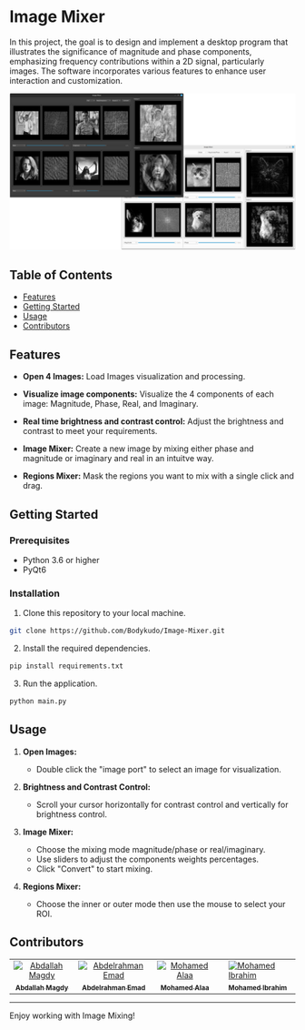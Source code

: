 # Image Mixer

In this project, the goal is to design and implement a desktop program that illustrates the significance of magnitude and phase components, emphasizing frequency contributions within a 2D signal, particularly images. The software incorporates various features to enhance user interaction and customization.

<div align="center">
  <img src="assets/screenshot.png" />
</div>

## Table of Contents

- [Features](#features)
- [Getting Started](#getting-started)
- [Usage](#usage)
- [Contributors](#contributors)

## Features

- **Open 4 Images:** Load Images visualization and processing.

- **Visualize image components:** Visualize the 4 components of each image: Magnitude, Phase, Real, and Imaginary.

- **Real time brightness and contrast control:** Adjust the brightness and contrast to meet your requirements.

- **Image Mixer:** Create a new image by mixing either phase and magnitude or imaginary and real in an intuitve way.

- **Regions Mixer:** Mask the regions you want to mix with a single click and drag.

## Getting Started

### Prerequisites

- Python 3.6 or higher
- PyQt6

### Installation

1. Clone this repository to your local machine.

```bash
git clone https://github.com/Bodykudo/Image-Mixer.git
```

2. Install the required dependencies.

```bash
pip install requirements.txt
```

3. Run the application.

```bash
python main.py
```

## Usage

1. **Open Images:**

   - Double click the "image port" to select an image for visualization.

2. **Brightness and Contrast Control:**

   - Scroll your cursor horizontally for contrast control and vertically for brightness control.

3. **Image Mixer:**

   - Choose the mixing mode magnitude/phase or real/imaginary.
   - Use sliders to adjust the components weights percentages.
   - Click "Convert" to start mixing.

4. **Regions Mixer:**

   - Choose the inner or outer mode then use the mouse to select your ROI.

## Contributors

<table>
  <tr>
    <td align="center">
    <a href="https://github.com/Bodykudo" target="_black">
    <img src="https://avatars.githubusercontent.com/u/17731926?v=4" width="150px;" alt="Abdallah Magdy"/>
    <br />
    <sub><b>Abdallah Magdy</b></sub></a>
    <td align="center">
    <a href="https://github.com/abduelrahmanemad" target="_black">
    <img src="https://avatars.githubusercontent.com/u/104274128?v=4" width="150px;" alt="Abdelrahman Emad"/>
    <br />
    <sub><b>Abdelrahman Emad</b></sub></a>
    </td>
    </td>
    <td align="center">
    <a href="https://github.com/MohamedAlaaAli" target="_black">
    <img src="https://avatars.githubusercontent.com/u/94873742?v=4" width="150px;" alt="Mohamed Alaa"/>
    <br />
    <sub><b>Mohamed Alaa</b></sub></a>
    </td>
    <td align="center">
   <td align="">
    <a href="https://github.com/Medo072" target="_black">
    <img src="https://avatars.githubusercontent.com/u/83141866?v=4" width="150px;" alt="Mohamed Ibrahim"/>
    <br />
    <sub><b>Mohamed Ibrahim</b></sub></a>
    </td>
    </tr>
 </table>

---

Enjoy working with Image Mixing!
